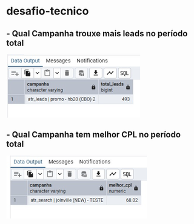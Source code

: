 # desafio-tecnico


## - Qual Campanha trouxe mais leads no período total
![Pergunta_sql_1](/assets/images/pergunta_1_sql.png)


## - Qual Campanha tem melhor CPL no período total
![Pergunta_sql_2](/assets/images/pergunta_2_sql.png)
